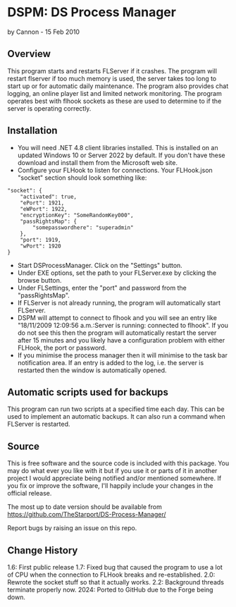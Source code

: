 # DSPM: DS Process Manager
by Cannon - 15 Feb 2010

## Overview

This program starts and restarts FLServer if it crashes. The program will restart flserver if too much memory is used, the server takes too long to start up or for automatic daily maintenance. The program also provides chat logging, an online player list and limited network monitoring. The program operates best with flhook sockets as these are used to determine to if the server is operating correctly. 

## Installation

- You will need .NET 4.8 client libraries installed. This is installed on an updated Windows 10 or Server 2022 by default. If you don't have these download and install them from the Microsoft web site.
- Configure your FLHook to listen for connections. Your FLHook.json "socket" section should look something like:

```
"socket": {
	"activated": true,
	"ePort": 1921,
	"eWPort": 1922,
	"encryptionKey": "SomeRandomKey000",
	"passRightsMap": {
		"somepasswordhere": "superadmin"
	},
	"port": 1919,
	"wPort": 1920
}
```
- Start DSProcessManager. Click on the "Settings" button.
- Under EXE options, set the path to your FLServer.exe by clicking the browse button.
- Under FLSettings, enter the "port" and password from the "passRightsMap".
- If FLServer is not already running, the program will automatically start FLServer.
- DSPM will attempt to connect to flhook and you will see an entry like "18/11/2009 12:09:56 a.m.:Server is running: connected to flhook". If you do not see this then the program will automatically restart the server after 15 minutes and you likely have a configuration problem with either FLHook, the port or password.
- If you minimise the process manager then it will minimise to the task bar notification area. If an entry is added to the log, i.e. the server is restarted then the window is automatically opened.

## Automatic scripts used for backups

This program can run two scripts at a specified time each day. This can be used to implement an automatic backups. It can also run a command when FLServer is restarted.

## Source

This is free software and the source code is included with this package. You may do what ever you like with it but if you use it or parts of it in another project I would appreciate being notified and/or mentioned somewhere. If you fix or improve the software, I'll happily include your changes in the official release. 

The most up to date version should be available from https://github.com/TheStarport/DS-Process-Manager/

Report bugs by raising an issue on this repo.

## Change History

1.6: First public release
1.7: Fixed bug that caused the program to use a lot of CPU when the connection to FLHook breaks and re-established.
2.0: Rewrote the socket stuff so that it actually works.
2.2: Background threads terminate properly now.
2024: Ported to GitHub due to the Forge being down.
